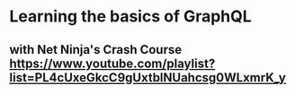 # Learning the basics of GraphQL
## with Net Ninja's Crash Course https://www.youtube.com/playlist?list=PL4cUxeGkcC9gUxtblNUahcsg0WLxmrK_y
